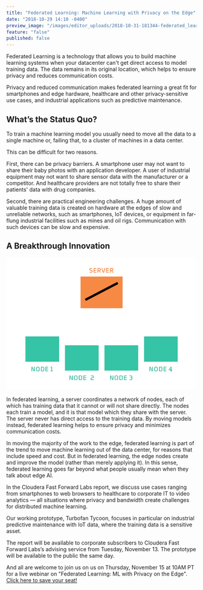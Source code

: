 ```yaml
---
title: "Federated Learning: Machine Learning with Privacy on the Edge"
date: "2018-10-29 14:10 -0400"
preview_image: "/images/editor_uploads/2018-10-31-181344-federated_learning_animated_labeled.gif"
feature: "false"
published: false
---
```


Federated Learning is a technology that allows you to build machine learning systems when your datacenter can't get direct access to model training data. The data remains in its original location, which helps to ensure privacy and reduces communication costs.

Privacy and reduced communication makes federated learning a great fit for smartphones and edge hardware, healthcare and other privacy-sensitive use cases, and industrial applications such as predictive maintenance.

## What’s the Status Quo?

To train a machine learning model you usually need to move all the data to a single machine or, failing that, to a cluster of machines in a data center.

This can be difficult for two reasons.

First, there can be privacy barriers. A smartphone user may not want to share their baby photos with an application developer. A user of industrial equipment may not want to share sensor data with the manufacturer or a competitor. And healthcare providers are not totally free to share their patients' data with drug companies.

Second, there are practical engineering challenges. A huge amount of valuable training data is created on hardware at the edges of slow and unreliable networks, such as smartphones, IoT devices, or equipment in far-flung industrial facilities such as mines and oil rigs. Communication with such devices can be slow and expensive.

## A Breakthrough Innovation

![](/images/editor_uploads/2018-10-31-181344-federated_learning_animated_labeled.gif)

In federated learning, a server coordinates a network of nodes, each of which has training data that it cannot or will not share directly. The nodes each train a model, and it is that model which they share with the server. The server never has direct access to the training data. By moving models instead, federated learning helps to ensure privacy and minimizes communication costs.

In moving the majority of the work to the edge, federated learning is part of the trend to move machine learning out of the data center, for reasons that include speed and cost. But in federated learning, the edge nodes create and improve the model (rather than merely applying it). In this sense, federated learning goes far beyond what people usually mean when they talk about edge AI.

In the Cloudera Fast Forward Labs report, we discuss use cases ranging from smartphones to web browsers to healthcare to corporate IT to video analytics — all situations where privacy and bandwidth create challenges for distributed machine learning.

Our working prototype, Turbofan Tycoon, focuses in particular on industrial predictive maintenance with IoT data, where the training data is a sensitive asset.

The report will be available to corporate subscribers to Cloudera Fast Forward Labs’s advising service from Tuesday, November 13. The prototype will be available to the public the same day.

And all are welcome to join us on us on Thursday, November 15 at 10AM PT for a live webinar on "Federated Learning: ML with Privacy on the Edge". [Click here to save your seat!](https://www.cloudera.com/more/events/webinars/federated_learning.html?src=FFL)
